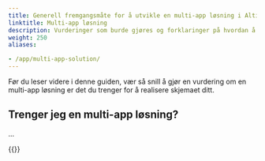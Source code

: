 ```yaml
---
title: Generell fremgangsmåte for å utvikle en multi-app løsning i Altinn
linktitle: Multi-app løsning
description: Vurderinger som burde gjøres og forklaringer på hvordan å gå frem når man utvikler en multi-app løsning
weight: 250
aliases:

- /app/multi-app-solution/
---
```


Før du leser videre i denne guiden, vær så snill å gjør en vurdering om en multi-app løsning er det du trenger for å realisere skjemaet ditt.

## Trenger jeg en multi-app løsning?
...

{{<children description="true" />}}